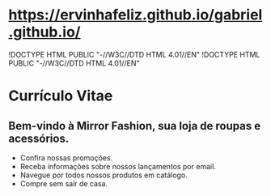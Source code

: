 # https://ervinhafeliz.github.io/gabriel.github.io/
!DOCTYPE HTML PUBLIC "-//W3C//DTD HTML 4.01//EN"
			!DOCTYPE HTML PUBLIC "-//W3C//DTD HTML 4.01//EN"
			<html>
 <head>
    <title>Currículo Vitae</title>
    <meta charset="utf-8">
  </head>
  <body>
    <h1>Currículo Vitae</h1>
    <h2>Bem-vindo à Mirror Fashion, sua loja de roupas e acessórios.</h2>
    <ul>
      <li>Confira nossas promoções.</li>
      <li>Receba informações sobre nossos lançamentos por email.</li>
      <li>Navegue por todos nossos produtos em catálogo.</li>
      <li>Compre sem sair de casa.</li>
    </ul>
  </body>
</html>
  
